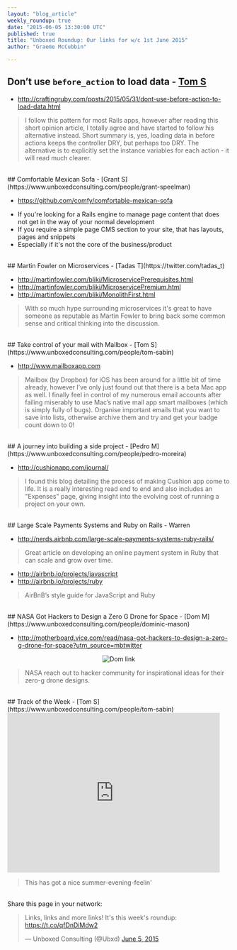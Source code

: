 ```yaml
---
layout: "blog_article"
weekly_roundup: true
date: "2015-06-05 13:30:00 UTC"
published: true
title: "Unboxed Roundup: Our links for w/c 1st June 2015"
author: "Graeme McCubbin"

---
```


## Don’t use `before_action` to load data - [Tom S](https://www.unboxedconsulting.com/people/tom-sabin)

* http://craftingruby.com/posts/2015/05/31/dont-use-before-action-to-load-data.html

> I follow this pattern for most Rails apps, however after reading this short opinion article, I totally agree and have started to follow his alternative instead. Short summary is, yes, loading data in before actions keeps the controller DRY, but perhaps too DRY. The alternative is to explicitly set the instance variables for each action - it will read much clearer.

<br/>
## Comfortable Mexican Sofa - [Grant S](https://www.unboxedconsulting.com/people/grant-speelman)

* https://github.com/comfy/comfortable-mexican-sofa

>
* If you're looking for a Rails engine to manage page content that does not get in the way of your normal development
* If you require a simple page CMS section to your site, that has layouts, pages and snippets
* Especially if it's not the core of the business/product


<br/>
## Martin Fowler on Microservices  - [Tadas T](https://twitter.com/tadas_t)

* http://martinfowler.com/bliki/MicroservicePrerequisites.html
* http://martinfowler.com/bliki/MicroservicePremium.html
* http://martinfowler.com/bliki/MonolithFirst.html

> With so much hype surrounding microservices it's great to have someone as reputable as Martin Fowler to bring back some common sense and critical thinking into the discussion.

<br/>
## Take control of your mail with Mailbox - [Tom S](https://www.unboxedconsulting.com/people/tom-sabin)

* http://www.mailboxapp.com

> Mailbox (by Dropbox) for iOS has been around for a little bit of time already, however I’ve only just found out that there is a beta Mac app as well. I finally feel in control of my numerous email accounts after failing miserably to use Mac’s native mail app smart mailboxes (which is simply fully of bugs). Organise important emails that you want to save into lists, otherwise archive them and try and get your badge count down to 0!


<br/>
## A journey into building a side project - [Pedro M](https://www.unboxedconsulting.com/people/pedro-moreira)

* http://cushionapp.com/journal/

> I found this blog detailing the process of making Cushion app come to life. It is a really interesting read end to end and also includes an "Expenses" page, giving insight into the evolving cost of running a project on your own.

<br/>
## Large Scale Payments Systems and Ruby on Rails - Warren

* http://nerds.airbnb.com/large-scale-payments-systems-ruby-rails/

> Great article on developing an online payment system in Ruby that can scale and grow over time.

* http://airbnb.io/projects/javascript
* http://airbnb.io/projects/ruby

> AirBnB’s style guide for JavaScript and Ruby

<br/>
## NASA Got Hackers to Design a Zero G Drone for Space - [Dom M](https://www.unboxedconsulting.com/people/dominic-mason)

* http://motherboard.vice.com/read/nasa-got-hackers-to-design-a-zero-g-drone-for-space?utm_source=mbtwitter

<p align="center"><img src="http://bit.ly/1QbKAVS" alt="Dom link"></p>

> NASA reach out to hacker community for inspirational ideas for their zero-g drone designs.

<br/>
## Track of the Week - [Tom S](https://www.unboxedconsulting.com/people/tom-sabin)

<iframe width="480" height="360" src="https://www.youtube.com/embed/VYqtvi6AIv8" frameborder="0" allowfullscreen></iframe>

> This has got a nice summer-evening-feelin'

<br/>
Share this page in your network:
<blockquote class="twitter-tweet" lang="en"><p lang="en" dir="ltr">Links, links and more links! It&#39;s this week&#39;s roundup: <a href="https://t.co/qfDnDiMdw2">https://t.co/qfDnDiMdw2</a></p>&mdash; Unboxed Consulting (@Ubxd) <a href="https://twitter.com/Ubxd/status/606820018471485440">June 5, 2015</a></blockquote> <script async src="//platform.twitter.com/widgets.js" charset="utf-8"></script>
